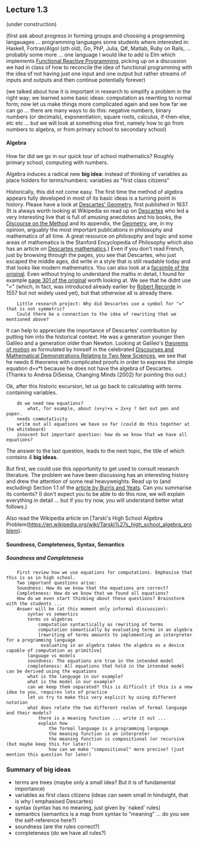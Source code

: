 ## Lecture 1.3

(under construction)

(first ask about progress in forming groups and choosing a programming langauages ... programming languages some students where interested in: Haskell, Fortran/Algol (sth old), Go, PhP, Julia, Q#, Matlab, Ruby on Rails, ... probably some more ... one language I would like to add is Elm which implements [Functional Reactive Programming](https://en.wikipedia.org/wiki/Functional_reactive_programming), picking up on a discussion we had in class of how to reconcile the idea of functional programming with the idea of not having just one input and one output but rather streams of inputs and outputs and then continue potentially forever)

(we talked about how it is important in research to simplify a problem in the right way; we learned some basic ideas: computation as rewriting to normal form; now let us make things more complicated again and see how far we can go ... there are many ways to do this: negative numbers, binary numbers (or decimals), exponentiation, square roots, calculus, if-then-else, etc etc ... but we will look at something else first, namely how to go from numbers to algebra, or from primary school to secondary school)

#### Algebra

How far did we go in our quick tour of school mathematics? Roughly primary school, computing with numbers. 

Algebra induces a radical new **big idea**: instead of thinking of variables as place holders for terms/numbers: variables as "first class citizens"

Historically, this did not come easy. The first time the method of algebra appears fully developed in most of its basic ideas is a turning point in history. Please have a look at [Descartes' Geometry](http://www.gutenberg.org/ebooks/26400), first published in 1637. (It is always worth looking at Wikipedia so read up on [Descartes](https://en.wikipedia.org/wiki/René_Descartes) who led a very interesting live that is full of amusing anecdotes and his books, the [Discourse on the Method](https://en.wikipedia.org/wiki/Discourse_on_the_Method) and its appendix, the [Geometry](https://en.wikipedia.org/wiki/La_Géométrie), are, in my opinion, arguably the most important publications in philosophy and mathematics of all time. A great resource on  philosophy and logic and some areas of mathematics is the Stanford Encyclopedia of Philosophy which also has an article on [Descartes mathematics](https://plato.stanford.edu/entries/descartes-mathematics/).) Even if you don't read French, just by browsing through the pages, you see that Descartes, who just escaped the middle ages, did write in a style that is still readable today and that looks like modern mathematics. You can also look at a [facsimile of the original](). Even without trying to understand the maths in detail, I found for example [page 301 of the original](https://fr.wikisource.org/wiki/Page:Descartes_La_Géométrie.djvu/11) worth looking at. We see that he didnt use "=" (which, in fact, was introduced already earlier by [Robert Recorde](https://en.wikipedia.org/wiki/Robert_Recorde) in 1557 but not widely used yet), but that otherwise all is already there. 

		Little research project: Why did Descartes use a symbol for "=" that is not symmetric? 
		Could there be a connection to the idea of rewriting that we mentioned above?
		
It can help to appreciate the importance of Descartes' contribution by putting him into the historical context. He was a generation younger then Galileo and a generation older than Newton. Looking at Galileo's [theorems of motion](http://galileoandeinstein.physics.virginia.edu/tns_draft/tns_153to160.html) as formulated by himself in the celebrated [Discourses and Mathematical Demonstrations Relating to Two New Sciences](https://en.wikipedia.org/wiki/Two_New_Sciences), we see that he needs 6 theorems with complicated proofs in order to express the simple equation d=v*t because he does not have the algebra of Descartes. (Thanks to Andrea DiSessa, Changing Minds (2002) for pointing this out.)
	
Ok, after this historic excursion, let us go back to calculating with terms containing variables.

		do we need new equations?
			what, for example, about (x+y)+x = 2x+y ? Get out pen and paper.
		needs commutativity
		write out all equations we have so far (could do this together at the whiteboard)
		innocent but important question: how do we know that we have all equations?

The answer to the last question, leads to the next topic, the title of which contains 4 **big ideas**.

But first, we could use this opportunity to get used to consult research literature. The problem we have been discussing has an interesting history and drew the attention of some real heavyweights. Read up to (and excluding) Section 1.1 of the [article by Burris and Yeats](https://www.math.uwaterloo.ca/~snburris/htdocs/MYWORKS/PREPRINTS/saga.ps). Can you summarise its contents? (I don't expect you to be able to do this now, we will explain everything in detail ... but if you try now, you will understand better what follows.)

Also read the Wikipedia article on [Tarski's High School Algebra Problem(https://en.wikipedia.org/wiki/Tarski%27s_high_school_algebra_problem).

#### Soundness, Completeness, Syntax, Semantics

##### Soundness and Completeness
		First review how we use equations for computations. Emphasise that this is as in high school.
		Two important questions arise:
		Soundness: How do we know that the equations are correct?
		Completeness: How do we know that we found all equations?
		How do we even start thinking about these questions? Brainstorm with the students ...
		Answer will be (at this moment only informal discussion):
			syntax vs semantics
			terms vs algebras
				computation syntactically as rewriting of terms
				computation semantically by evaluating terms in an algebra
				[rewriting of terms amounts to implementing an interpreter for a programming language
				 evaluating in an algebra takes the algebra as a device capable of computation as primitive]
			language vs models
			soundness: The equations are true in the intended model
			completeness: All equations that hold in the intended model can be derived using the equations
			what is the language in our example?
			what is the model in our example?
			can we keep them separated? this is difficult if this is a new idea to you, requires lots of practice
			let us try to make this very explicit by using different notation
			what does relate the two different realms of formal language and their models?
				there is a meaning function ... write it out ...
				explain how 
					the formal language is a programming language
					the meaning function is an interpreter
					the meaning function is compositional (or recursive (but maybe keep this for later))
					how can we make "compositional" more precise? (just mention this question for later)

### Summary of big ideas
 - terms are trees (maybe only a small idea? But it is of fundamental importance)
 - variables as first class citizens (ideas can seem small in hindsight, that is why I emphasised Descartes)
 - syntax (syntax has no meaning, just given by `naked' rules)
 - semantics (semantics is a map from syntax to "meaning" ... do you see the self-reference here?)
 - soundness (are the rules correct?)
 - completeness (do we have all rules?)
 

